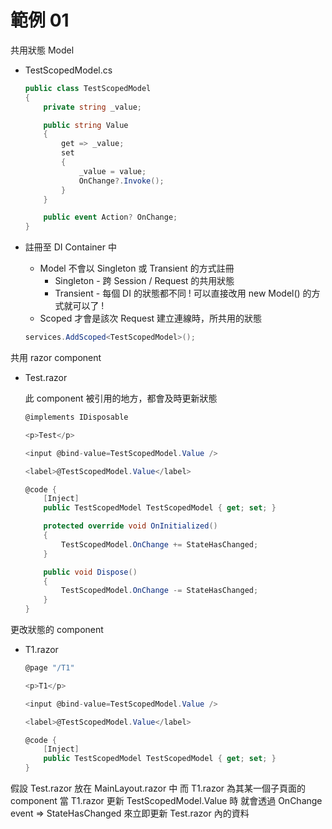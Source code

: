# 範例 01

共用狀態 Model

-   TestScopedModel.cs

    ```cs
    public class TestScopedModel
    {
        private string _value;

        public string Value
        {
            get => _value;
            set
            {
                _value = value;
                OnChange?.Invoke();
            }
        }

        public event Action? OnChange;
    }
    ```

-   註冊至 DI Container 中

    - Model 不會以 Singleton 或 Transient 的方式註冊
      - Singleton - 跨 Session / Request 的共用狀態
      - Transient - 每個 DI 的狀態都不同 ! 可以直接改用 new Model() 的方式就可以了 !
    - Scoped 才會是該次 Request 建立連線時，所共用的狀態

    ```cs
    services.AddScoped<TestScopedModel>();
    ```

共用 razor component

-   Test.razor

    此 component 被引用的地方，都會及時更新狀態

    ```cs
    @implements IDisposable

    <p>Test</p>

    <input @bind-value=TestScopedModel.Value />

    <label>@TestScopedModel.Value</label>

    @code {
        [Inject]
        public TestScopedModel TestScopedModel { get; set; }

        protected override void OnInitialized()
        {
            TestScopedModel.OnChange += StateHasChanged;
        }

        public void Dispose()
        {
            TestScopedModel.OnChange -= StateHasChanged;
        }
    }

    ```

更改狀態的 component

-   T1.razor

    ```cs
    @page "/T1"

    <p>T1</p>

    <input @bind-value=TestScopedModel.Value />

    <label>@TestScopedModel.Value</label>

    @code {
        [Inject]
        public TestScopedModel TestScopedModel { get; set; }
    }
    ```

假設 Test.razor 放在 MainLayout.razor 中
而 T1.razor 為其某一個子頁面的 component
當 T1.razor 更新 TestScopedModel.Value 時
就會透過 OnChange event => StateHasChanged 來立即更新 Test.razor 內的資料
